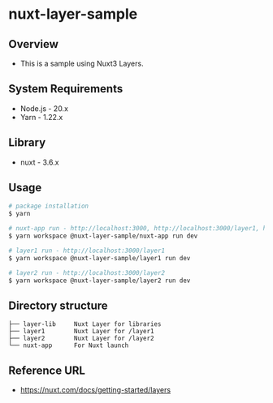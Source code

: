 # nuxt-layer-sample

## Overview

- This is a sample using Nuxt3 Layers.

## System Requirements

- Node.js - 20.x
- Yarn - 1.22.x

## Library

- nuxt - 3.6.x

## Usage

```bash
# package installation
$ yarn

# nuxt-app run - http://localhost:3000, http://localhost:3000/layer1, http://localhost:3000/layer2
$ yarn workspace @nuxt-layer-sample/nuxt-app run dev

# layer1 run - http://localhost:3000/layer1
$ yarn workspace @nuxt-layer-sample/layer1 run dev

# layer2 run - http://localhost:3000/layer2
$ yarn workspace @nuxt-layer-sample/layer2 run dev
```

## Directory structure

```
├── layer-lib     Nuxt Layer for libraries
├── layer1        Nuxt Layer for /layer1
├── layer2        Nuxt Layer for /layer2
└── nuxt-app      For Nuxt launch
```

## Reference URL

- https://nuxt.com/docs/getting-started/layers
